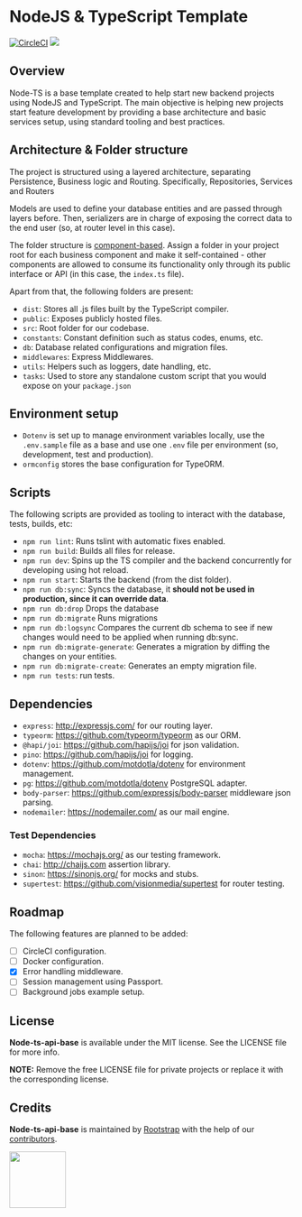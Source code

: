 NodeJS & TypeScript Template
=========================================
[![CircleCI](https://circleci.com/gh/rootstrap/node-ts-api-base.svg?style=svg&circle-token=12fbfe9a6a1fb90e474929a782106c2d9f66a332)](https://circleci.com/gh/rootstrap/node-ts-api-base)
<a href="https://codeclimate.com/repos/5d1610679537b8014d00bdc7/maintainability"><img src="https://api.codeclimate.com/v1/badges/205d43a0535bc6928adc/maintainability" /></a>
## Overview
Node-TS is a base template created to help start new backend projects using NodeJS and TypeScript.
The main objective is helping new projects start feature development by providing a base architecture and basic services setup, using standard tooling and best practices.

## Architecture & Folder structure
The project is structured using a layered architecture, separating Persistence, Business logic and Routing. Specifically, Repositories, Services and Routers

Models are used to define your database entities and are passed through layers before. Then, serializers are in charge of exposing the correct data to the end user (so, at router level in this case).

The folder structure is [component-based](https://github.com/i0natan/nodebestpractices/blob/master/sections/projectstructre/breakintcomponents.md).
Assign a folder in your project root for each business component and make it self-contained - other components are allowed to consume its functionality only through its public interface or API (in this case, the `index.ts` file).

Apart from that, the following folders are present:
- `dist`: Stores all .js files built by the TypeScript compiler.
- `public`: Exposes publicly hosted files.
- `src`: Root folder for our codebase.
- `constants`: Constant definition such as status codes, enums, etc.
- `db`: Database related configurations and migration files.
- `middlewares`: Express Middlewares.
- `utils`: Helpers such as loggers, date handling, etc.
- `tasks`: Used to store any standalone custom script that you would expose on your `package.json`

## Environment setup
- `Dotenv` is set up to manage environment variables locally, use the `.env.sample` file as a base and use one `.env` file per environment (so, development, test and production).
- `ormconfig` stores the base configuration for TypeORM.

## Scripts
The following scripts are provided as tooling to interact with the database, tests, builds, etc:

- `npm run lint`: Runs tslint with automatic fixes enabled.
- `npm run build`: Builds all files for release.
- `npm run dev`: Spins up the TS compiler and the backend concurrently for developing using hot reload.
- `npm run start`: Starts the backend (from the dist folder).
- `npm run db:sync`: Syncs the database, it **should not be used in production, since it can override data**.
- `npm run db:drop` Drops the database
- `npm run db:migrate` Runs migrations
- `npm run db:logsync` Compares the current db schema to see if new changes would need to be applied when running db:sync.
- `npm run db:migrate-generate`: Generates a migration by diffing the changes on your entities.
- `npm run db:migrate-create`: Generates an empty migration file.
- `npm run tests`: run tests.

## Dependencies
- `express`: http://expressjs.com/ for our routing layer.
- `typeorm`: https://github.com/typeorm/typeorm as our ORM.
- `@hapi/joi`: https://github.com/hapijs/joi for json validation.
- `pino`: https://github.com/hapijs/joi for logging.
- `dotenv`: https://github.com/motdotla/dotenv for environment management.
- `pg`: https://github.com/motdotla/dotenv PostgreSQL adapter.
- `body-parser`: https://github.com/expressjs/body-parser middleware json parsing.
- `nodemailer`: https://nodemailer.com/ as our mail engine.

### Test Dependencies
- `mocha`: https://mochajs.org/ as our testing framework.
- `chai`: http://chaijs.com assertion library.
- `sinon`: https://sinonjs.org/ for mocks and stubs.
- `supertest`: https://github.com/visionmedia/supertest for router testing.

## Roadmap
The following features are planned to be added:

- [ ] CircleCI configuration.
- [ ] Docker configuration.
- [X] Error handling middleware.
- [ ] Session management using Passport.
- [ ] Background jobs example setup.

## License

**Node-ts-api-base** is available under the MIT license. See the LICENSE file for more info.

**NOTE:** Remove the free LICENSE file for private projects or replace it with the corresponding license.

## Credits

**Node-ts-api-base** is maintained by [Rootstrap](http://www.rootstrap.com) with the help of our [contributors](https://github.com/rootstrap/node-ts-api-base/contributors).

[<img src="https://s3-us-west-1.amazonaws.com/rootstrap.com/img/rs.png" width="100"/>](http://www.rootstrap.com)
